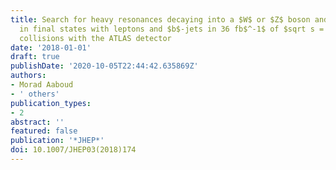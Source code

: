 ```yaml
---
title: Search for heavy resonances decaying into a $W$ or $Z$ boson and a Higgs boson
  in final states with leptons and $b$-jets in 36 fb$^-1$ of $sqrt s = 13$ TeV $pp$
  collisions with the ATLAS detector
date: '2018-01-01'
draft: true
publishDate: '2020-10-05T22:44:42.635869Z'
authors:
- Morad Aaboud
- ' others'
publication_types:
- 2
abstract: ''
featured: false
publication: '*JHEP*'
doi: 10.1007/JHEP03(2018)174
---
```


